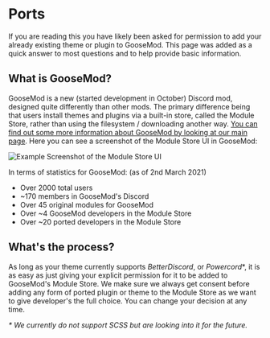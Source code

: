 # Ports

If you are reading this you have likely been asked for permission to add your already existing theme or plugin to GooseMod. This page was added as a quick answer to most questions and to help provide basic information.


## What is GooseMod?

GooseMod is a new (started development in October) Discord mod, designed quite differently than other mods. The primary difference being that users install themes and plugins via a built-in store, called the Module Store, rather than using the filesystem / downloading another way. [You can find out some more information about GooseMod by looking at our main page](https://goosemod.com). Here you can see a screenshot of the Module Store UI in GooseMod:

![Example Screenshot of the Module Store UI](https://media.discordapp.net/attachments/756146058924392545/816234169906364436/unknown.png)


In terms of statistics for GooseMod: (as of 2nd March 2021)
  - Over 2000 total users
  - ~170 members in GooseMod's Discord
  - Over 45 original modules for GooseMod
  - Over ~4 GooseMod developers in the Module Store
  - Over ~20 ported developers in the Module Store


## What's the process?

As long as your theme currently supports *BetterDiscord*, or *Powercord*\*, it is as easy as just giving your explicit permission for it to be added to GooseMod's Module Store. We make sure we always get consent before adding any form of ported plugin or theme to the Module Store as we want to give developer's the full choice. You can change your decision at any time.

*\* We currently do not support SCSS but are looking into it for the future.*